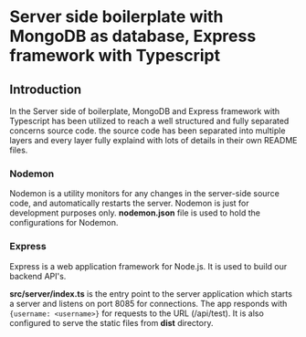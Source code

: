 # Server side boilerplate with MongoDB as database, Express framework with Typescript

## Introduction

In the Server side of boilerplate, MongoDB and Express framework with Typescript has been utilized to reach a well structured and fully separated concerns source code.
the source code has been separated into multiple layers and every layer fully explaind with lots of details in their own README files.


### Nodemon

Nodemon is a utility monitors for any changes in the server-side source code, and automatically restarts the server. Nodemon is just for development purposes only.
**nodemon.json** file is used to hold the configurations for Nodemon.

### Express

Express is a web application framework for Node.js. It is used to build our backend API's.

**src/server/index.ts** is the entry point to the server application which starts a server and listens on port 8085 for connections. The app responds with `{username: <username>}` for requests to the URL (/api/test). It is also configured to serve the static files from **dist** directory.
